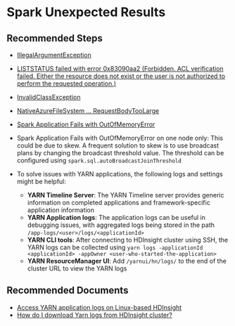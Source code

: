 <properties
    pageTitle="Azure HDInsights: Spark Unexpected Result"
    description="Azure HDInsights: Spark Unexpected Result"
    service="microsoft.hdinsight"
    resource="clusters"
    authors="genlin"
	ms.author="jaserano"
    displayOrder=""
    selfHelpType="generic"
    supportTopicIds="32636498"
    resourceTags=""
    productPesIds="15078"
    cloudEnvironments="public,MoonCake, Fairfax"
	articleId="5439eff7-79f0-4817-ae46-f580367db1db"
/>

# Spark Unexpected Results

## **Recommended Steps**

* [IllegalArgumentException](https://docs.microsoft.com/azure/hdinsight/spark/apache-spark-troubleshoot-illegalargumentexception)
* [LISTSTATUS failed with error 0x83090aa2 (Forbidden. ACL verification failed. Either the resource does not exist or the user is not authorized to perform the requested operation.)](https://hdinsight.github.io/ClusterManagement/hdinsight-adlsaccessissues.html)
* [InvalidClassException](https://docs.microsoft.com/azure/hdinsight/spark/apache-spark-troubleshoot-job-fails-invalidclassexception)
* [NativeAzureFileSystem ... RequestBodyTooLarge](https://docs.microsoft.com/azure/hdinsight/spark/apache-spark-troubleshoot-event-log-requestbodytoolarge)
* [Spark Application Fails with OutOfMemoryError](https://docs.microsoft.com/azure/hdinsight/spark/apache-spark-troubleshoot-outofmemory)
* Spark Application Fails with OutOfMemoryError on one node only: This could be due to skew. A frequent solution to skew is to use broadcast plans by changing the broadcast threshold value. The threshold can be configured using `spark.sql.autoBroadcastJoinThreshold`

* To solve issues with YARN applications, the following logs and settings might be helpful:

	* **YARN Timeline Server**: The YARN Timeline server provides generic information on completed applications and framework-specific application information
	* **YARN Application logs**: The application logs can be useful in debugging issues, with aggregated logs being stored in the path `/app-logs/<user>/logs/<applicationId>`
	* **YARN CLI tools**: After connecting to HDInsight cluster using SSH, the YARN logs can be collected using `yarn logs -applicationId <applicationId> -appOwner <user-who-started-the-application>`
	* **YARN ResourceManager UI**: Add `/yarnui/hn/logs/` to the end of the cluster URL to view the YARN logs 

## **Recommended Documents**

* [Access YARN application logs on Linux-based HDInsight](https://docs.microsoft.com/azure/hdinsight/hdinsight-hadoop-access-yarn-app-logs-linux)<br>
* [How do I download Yarn logs from HDInsight cluster?](https://hdinsight.github.io/yarn/yarn-download-logs.html)<br>






